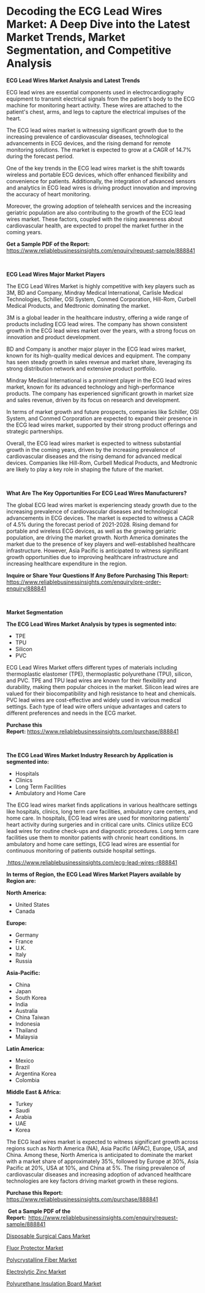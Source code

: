 <p><h1>Decoding the ECG Lead Wires Market: A Deep Dive into the Latest Market Trends, Market Segmentation, and Competitive Analysis</h1></p><p><strong>ECG Lead Wires Market Analysis and Latest Trends</strong></p>
<p><p>ECG lead wires are essential components used in electrocardiography equipment to transmit electrical signals from the patient's body to the ECG machine for monitoring heart activity. These wires are attached to the patient's chest, arms, and legs to capture the electrical impulses of the heart.</p><p>The ECG lead wires market is witnessing significant growth due to the increasing prevalence of cardiovascular diseases, technological advancements in ECG devices, and the rising demand for remote monitoring solutions. The market is expected to grow at a CAGR of 14.7% during the forecast period.</p><p>One of the key trends in the ECG lead wires market is the shift towards wireless and portable ECG devices, which offer enhanced flexibility and convenience for patients. Additionally, the integration of advanced sensors and analytics in ECG lead wires is driving product innovation and improving the accuracy of heart monitoring.</p><p>Moreover, the growing adoption of telehealth services and the increasing geriatric population are also contributing to the growth of the ECG lead wires market. These factors, coupled with the rising awareness about cardiovascular health, are expected to propel the market further in the coming years.</p></p>
<p><strong>Get a Sample PDF of the Report:&nbsp;</strong> <a href="https://www.reliablebusinessinsights.com/enquiry/request-sample/888841">https://www.reliablebusinessinsights.com/enquiry/request-sample/888841</a></p>
<p>&nbsp;</p>
<p><strong>ECG Lead Wires Major Market Players</strong></p>
<p><p>The ECG Lead Wires Market is highly competitive with key players such as 3M, BD and Company, Mindray Medical International, Carlisle Medical Technologies, Schiller, OSI System, Conmed Corporation, Hill-Rom, Curbell Medical Products, and Medtronic dominating the market.</p><p>3M is a global leader in the healthcare industry, offering a wide range of products including ECG lead wires. The company has shown consistent growth in the ECG lead wires market over the years, with a strong focus on innovation and product development.</p><p>BD and Company is another major player in the ECG lead wires market, known for its high-quality medical devices and equipment. The company has seen steady growth in sales revenue and market share, leveraging its strong distribution network and extensive product portfolio.</p><p>Mindray Medical International is a prominent player in the ECG lead wires market, known for its advanced technology and high-performance products. The company has experienced significant growth in market size and sales revenue, driven by its focus on research and development.</p><p>In terms of market growth and future prospects, companies like Schiller, OSI System, and Conmed Corporation are expected to expand their presence in the ECG lead wires market, supported by their strong product offerings and strategic partnerships.</p><p>Overall, the ECG lead wires market is expected to witness substantial growth in the coming years, driven by the increasing prevalence of cardiovascular diseases and the rising demand for advanced medical devices. Companies like Hill-Rom, Curbell Medical Products, and Medtronic are likely to play a key role in shaping the future of the market.</p></p>
<p>&nbsp;</p>
<p><strong>What Are The Key Opportunities For ECG Lead Wires Manufacturers?</strong></p>
<p><p>The global ECG lead wires market is experiencing steady growth due to the increasing prevalence of cardiovascular diseases and technological advancements in ECG devices. The market is expected to witness a CAGR of 4.5% during the forecast period of 2021-2028. Rising demand for portable and wireless ECG devices, as well as the growing geriatric population, are driving the market growth. North America dominates the market due to the presence of key players and well-established healthcare infrastructure. However, Asia Pacific is anticipated to witness significant growth opportunities due to improving healthcare infrastructure and increasing healthcare expenditure in the region.</p></p>
<p><strong>Inquire or Share Your Questions If Any Before Purchasing This Report:</strong> <a href="https://www.reliablebusinessinsights.com/enquiry/pre-order-enquiry/888841">https://www.reliablebusinessinsights.com/enquiry/pre-order-enquiry/888841</a></p>
<p>&nbsp;</p>
<p><strong>Market Segmentation</strong></p>
<p><strong>The ECG Lead Wires Market Analysis by types is segmented into:</strong></p>
<p><ul><li>TPE</li><li>TPU</li><li>Silicon</li><li>PVC</li></ul></p>
<p><p>ECG Lead Wires Market offers different types of materials including thermoplastic elastomer (TPE), thermoplastic polyurethane (TPU), silicon, and PVC. TPE and TPU lead wires are known for their flexibility and durability, making them popular choices in the market. Silicon lead wires are valued for their biocompatibility and high resistance to heat and chemicals. PVC lead wires are cost-effective and widely used in various medical settings. Each type of lead wire offers unique advantages and caters to different preferences and needs in the ECG market.</p></p>
<p><strong>Purchase this Report:&nbsp;</strong><a href="https://www.reliablebusinessinsights.com/purchase/888841">https://www.reliablebusinessinsights.com/purchase/888841</a></p>
<p>&nbsp;</p>
<p><strong>The ECG Lead Wires Market Industry Research by Application is segmented into:</strong></p>
<p><ul><li>Hospitals</li><li>Clinics</li><li>Long Term Facilities</li><li>Ambulatory and Home Care</li></ul></p>
<p><p>The ECG lead wires market finds applications in various healthcare settings like hospitals, clinics, long term care facilities, ambulatory care centers, and home care. In hospitals, ECG lead wires are used for monitoring patients' heart activity during surgeries and in critical care units. Clinics utilize ECG lead wires for routine check-ups and diagnostic procedures. Long term care facilities use them to monitor patients with chronic heart conditions. In ambulatory and home care settings, ECG lead wires are essential for continuous monitoring of patients outside hospital settings.</p></p>
<p><a href="https://www.reliablebusinessinsights.com/ecg-lead-wires-r888841">&nbsp;https://www.reliablebusinessinsights.com/ecg-lead-wires-r888841</a></p>
<p><strong>In terms of Region, the ECG Lead Wires Market Players available by Region are:</strong></p>
<p>
    <p> <strong> North America: </strong>
        <ul>
            <li>United States</li>
            <li>Canada</li>
        </ul>
        </p> 
    <p> <strong> Europe: </strong>
        <ul>
            <li>Germany</li>
            <li>France</li>
            <li>U.K.</li>
            <li>Italy</li>
            <li>Russia</li>
        </ul>
        </p> 
    <p> <strong> Asia-Pacific: </strong>
        <ul>
            <li>China</li>
            <li>Japan</li>
            <li>South Korea</li>
            <li>India</li>
            <li>Australia</li>
            <li>China Taiwan</li>
            <li>Indonesia</li>
            <li>Thailand</li>
            <li>Malaysia</li>
        </ul>
        </p> 
    <p> <strong> Latin America: </strong>
        <ul>
            <li>Mexico</li>
            <li>Brazil</li>
            <li>Argentina Korea</li>
            <li>Colombia</li>
        </ul>
        </p> 
    <p> <strong> Middle East & Africa: </strong>
        <ul>
            <li>Turkey</li>
            <li>Saudi</li>
            <li>Arabia</li>
            <li>UAE</li>
            <li>Korea</li>
        </ul>
    </p>
    </p>
<p><p>The ECG lead wires market is expected to witness significant growth across regions such as North America (NA), Asia Pacific (APAC), Europe, USA, and China. Among these, North America is anticipated to dominate the market with a market share of approximately 35%, followed by Europe at 30%, Asia Pacific at 20%, USA at 10%, and China at 5%. The rising prevalence of cardiovascular diseases and increasing adoption of advanced healthcare technologies are key factors driving market growth in these regions.</p></p>
<p><strong>Purchase this Report: </strong><a href="https://www.reliablebusinessinsights.com/purchase/888841">https://www.reliablebusinessinsights.com/purchase/888841</a></p>
<p>&nbsp;<strong>Get a Sample PDF of the Report:&nbsp;&nbsp;</strong><a href="https://www.reliablebusinessinsights.com/enquiry/request-sample/888841">https://www.reliablebusinessinsights.com/enquiry/request-sample/888841</a></p>
<p><strong></strong></p>
<p><p><a href="https://github.com/LarryPearsongXXfvf/Market-Research-Report-List-1/blob/main/disposable-surgical-caps-market.md">Disposable Surgical Caps Market</a></p><p><a href="https://github.com/brendafegmorris532/Market-Research-Report-List-2/blob/main/fluor-protector-market.md">Fluor Protector Market</a></p><p><a href="https://www.linkedin.com/pulse/insights-polycrystalline-fiber-industry-market-financial-status-38wge?trackingId=pCiNcqFuQBGQ5m8p0o0hpg%3D%3D">Polycrystalline Fiber Market</a></p><p><a href="https://www.linkedin.com/pulse/global-electrolytic-zinc-market-size-trends-analysis-regional-i2gec?trackingId=Qe7LKmftSea9naMgSDRn5g%3D%3D">Electrolytic Zinc Market</a></p><p><a href="https://www.linkedin.com/pulse/emerging-trends-polyurethane-insulation-board-market-di5qe?trackingId=nQL2D5FnTCGUcZBZOJwuYQ%3D%3D">Polyurethane Insulation Board Market</a></p></p>